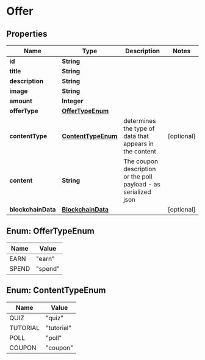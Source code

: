 
# Offer

## Properties
Name | Type | Description | Notes
------------ | ------------- | ------------- | -------------
**id** | **String** |  | 
**title** | **String** |  | 
**description** | **String** |  | 
**image** | **String** |  | 
**amount** | **Integer** |  | 
**offerType** | [**OfferTypeEnum**](#OfferTypeEnum) |  | 
**contentType** | [**ContentTypeEnum**](#ContentTypeEnum) | determines the type of data that appears in the content |  [optional]
**content** | **String** | The coupon description or the poll payload - as serialized json | 
**blockchainData** | [**BlockchainData**](BlockchainData.md) |  |  [optional]



<a name="OfferTypeEnum"></a>
## Enum: OfferTypeEnum
Name | Value
---- | -----
EARN | &quot;earn&quot;
SPEND | &quot;spend&quot;


<a name="ContentTypeEnum"></a>
## Enum: ContentTypeEnum
Name | Value
---- | -----
QUIZ | &quot;quiz&quot;
TUTORIAL | &quot;tutorial&quot;
POLL | &quot;poll&quot;
COUPON | &quot;coupon&quot;




